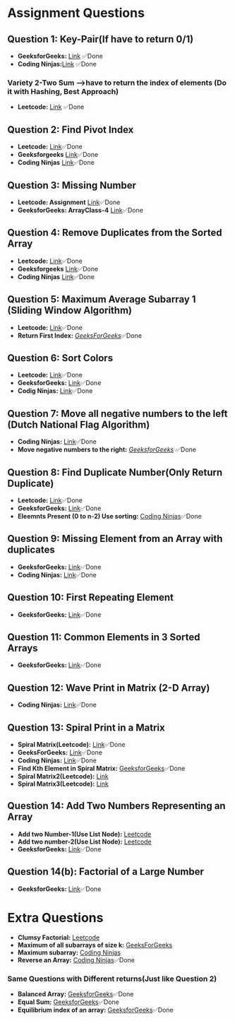 # Assignment Questions

## Question 1: Key-Pair(If have to return 0/1)
- **GeeksforGeeks:** [Link](https://practice.geeksforgeeks.org/problems/key-pair5616/1) ✅Done
- **Coding Ninjas:**[Link](https://www.codingninjas.com/studio/problems/reading_6845742?leftPanelTab=1) ✅Done
###  Variety 2-Two Sum -->have to return the index of elements (Do it with Hashing, Best Approach)
- **Leetcode:** [Link](https://leetcode.com/problems/two-sum/description/) ✅Done

## Question 2: Find Pivot Index
- **Leetcode:** [Link](https://leetcode.com/problems/find-pivot-index/description/)✅Done
- **Geeksforgeeks** [Link](https://practice.geeksforgeeks.org/problems/equilibrium-point-1587115620/1)✅Done
- **Coding Ninjas** [Link](https://www.codingninjas.com/studio/problems/equilibrium-index_893014?leftPanelTab=1)✅Done

## Question 3: Missing Number
- **Leetcode: Assignment** [Link](https://leetcode.com/problems/missing-number/description/)✅Done
- **GeeksforGeeks: ArrayClass-4** [Link](https://practice.geeksforgeeks.org/problems/missing-number-in-array1416/1)✅Done

## Question 4: Remove Duplicates from the Sorted Array
- **Leetcode:** [Link](https://leetcode.com/problems/remove-duplicates-from-sorted-array/description/)✅Done
- **Geeksforgeeks** [Link](https://practice.geeksforgeeks.org/problems/remove-duplicate-elements-from-sorted-array/1)✅Done
- **Coding Ninjas** [Link](https://www.codingninjas.com/studio/problems/remove-duplicates-from-sorted-array_1102307?leftPanelTab=1)✅Done

## Question 5: Maximum Average Subarray 1 (Sliding Window Algorithm)
- **Leetcode:** [Link](https://leetcode.com/problems/maximum-average-subarray-i/description/c)✅Done
- **Return First Index:** [*GeeksForGeeks*](https://practice.geeksforgeeks.org/problems/maximum-average-subarray5859/1)✅Done

## Question 6: Sort Colors
- **Leetcode:** [Link](https://leetcode.com/problems/sort-colors/)✅Done
- **GeeksforGeeks:** [Link](https://practice.geeksforgeeks.org/problems/sort-an-array-of-0s-1s-and-2s4231/1)✅Done
- **Codig Ninjas:** [Link](https://www.codingninjas.com/studio/problems/sort-an-array-of-0s-1s-and-2s_892977)✅Done

## Question 7: Move all negative numbers to the left (Dutch National Flag Algorithm)
- **Coding Ninjas:** [Link](https://www.codingninjas.com/studio/problems/move-all-negative-numbers-to-beginning-and-positive-to-end_1112620?leftPanelTab=1)✅Done
- **Move negative numbers to the right:** [*GeeksforGeeks*](https://practice.geeksforgeeks.org/problems/move-all-negative-elements-to-end1813/1) ✅Done

## Question 8: Find Duplicate Number(Only Return Duplicate)
- **Leetcode:** [Link](https://leetcode.com/problems/find-the-duplicate-number/description/)✅Done
- **GeeksforGeeks:** [Link](https://practice.geeksforgeeks.org/problems/find-duplicates-in-an-array/1)✅Done
- **Eleemnts Present (0 to n-2) Use sorting:** [Coding Ninjas](https://www.codingninjas.com/studio/problems/find-duplicate_625160)✅Done

## Question 9: Missing Element from an Array with duplicates
- **GeeksforGeeks:** [Link](https://practice.geeksforgeeks.org/problems/find-missing-and-repeating2512/1)✅Done
- **Coding Ninjas:** [Link](https://www.codingninjas.com/studio/problems/missing-and-repeating-numbers_873366)✅Done

## Question 10: First Repeating Element
- **GeeksforGeeks:** [Link](https://practice.geeksforgeeks.org/problems/first-repeating-element4018/1)✅Done

## Question 11: Common Elements in 3 Sorted Arrays
- **GeeksforGeeks:** [Link](https://practice.geeksforgeeks.org/problems/common-elements1132/1)✅Done

## Question 12: Wave Print in Matrix (2-D Array)
- **Coding Ninjas:** [Link](https://www.codingninjas.com/studio/problems/print-like-a-wave_893268)✅Done

## Question 13: Spiral Print in a Matrix
-  **Spiral Matrix(Leetcode):** [Link](https://leetcode.com/problems/spiral-matrix/description/)✅Done
-  **GeeksForGeeks:** [Link](https://practice.geeksforgeeks.org/problems/spirally-traversing-a-matrix-1587115621/1)✅Done
-  **Coding Ninjas:** [Link](https://www.codingninjas.com/studio/problems/print-spiral_547?leftPanelTab=1)✅Done
-  **Find Kth Element in Spiral Matrix:** [GeeksforGeeks](https://practice.geeksforgeeks.org/problems/spiral-matrix--141631/1)✅Done
-  **Spiral Matrix2(Leetcode):** [Link](https://leetcode.com/problems/spiral-matrix-ii/description/)
-  **Spiral Matrix3(Leetcode):** [Link](https://leetcode.com/problems/spiral-matrix-iii/description/)

## Question 14: Add Two Numbers Representing an Array
- **Add two Number-1(Use List Node):** [Leetcode](https://leetcode.com/problems/add-two-numbers/description/)
- **Add two number-2(Use List Node):** [Leetcode](https://leetcode.com/problems/add-two-numbers-ii/description/)
- **GeeksforGeeks:** [Link](https://practice.geeksforgeeks.org/problems/add-two-numbers-represented-by-two-arrays2408/1)✅Done

## Question 14(b): Factorial of a Large Number
- **GeeksforGeeks:** [Link](https://practice.geeksforgeeks.org/problems/factorials-of-large-numbers2508/1)✅Done

# Extra Questions
- **Clumsy Factorial:** [Leetcode](https://leetcode.com/problems/clumsy-factorial/description/)
- **Maximum of all subarrays of size k:** [GeeksForGeeks](https://practice.geeksforgeeks.org/problems/maximum-of-all-subarrays-of-size-k3101/1)
- **Maximum subarray:** [Coding Ninjas](https://www.codingninjas.com/studio/problems/maximum-subarray_893296?leftPanelTab=0)
- **Reverse an Array:** [Coding Ninjas](https://codingninjas.com/studio/problems/reverse-the-array_1262298?leftPanelTab=2)✅Done

### Same Questions with Different returns(Just like Question 2)
- **Balanced Array:** [GeeksforGeeks](https://practice.geeksforgeeks.org/problems/balanced-array07200720/1)✅Done
- **Equal Sum:** [GeeksforGeeks](https://practice.geeksforgeeks.org/problems/equal-sum0810/1)✅Done
- **Equilibrium index of an array:** [GeeksforGeeks](https://practice.geeksforgeeks.org/problems/equilibrium-index-of-an-array/1)✅Done





